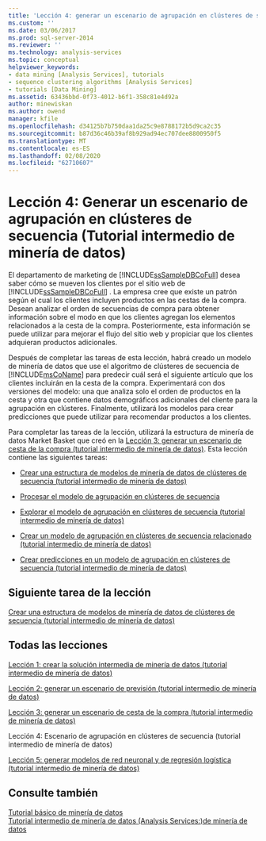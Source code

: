 ```yaml
---
title: 'Lección 4: generar un escenario de agrupación en clústeres de secuencia (tutorial intermedio de minería de datos) | Microsoft Docs'
ms.custom: ''
ms.date: 03/06/2017
ms.prod: sql-server-2014
ms.reviewer: ''
ms.technology: analysis-services
ms.topic: conceptual
helpviewer_keywords:
- data mining [Analysis Services], tutorials
- sequence clustering algorithms [Analysis Services]
- tutorials [Data Mining]
ms.assetid: 63436bbd-0f73-4012-b6f1-358c81e4d92a
author: minewiskan
ms.author: owend
manager: kfile
ms.openlocfilehash: d34125b7b750daa1da25c9e8788172b5d9ca2c35
ms.sourcegitcommit: b87d36c46b39af8b929ad94ec707dee8800950f5
ms.translationtype: MT
ms.contentlocale: es-ES
ms.lasthandoff: 02/08/2020
ms.locfileid: "62710607"
---
```

# <a name="lesson-4-building-a-sequence-clustering-scenario-intermediate-data-mining-tutorial"></a>Lección 4: Generar un escenario de agrupación en clústeres de secuencia (Tutorial intermedio de minería de datos)
  El departamento de marketing de [!INCLUDE[ssSampleDBCoFull](../includes/sssampledbcofull-md.md)] desea saber cómo se mueven los clientes por el sitio web de [!INCLUDE[ssSampleDBCoFull](../includes/sssampledbcofull-md.md)] . La empresa cree que existe un patrón según el cual los clientes incluyen productos en las cestas de la compra. Desean analizar el orden de secuencias de compra para obtener información sobre el modo en que los clientes agregan los elementos relacionados a la cesta de la compra. Posteriormente, esta información se puede utilizar para mejorar el flujo del sitio web y propiciar que los clientes adquieran productos adicionales.  
  
 Después de completar las tareas de esta lección, habrá creado un modelo de minería de datos que use el algoritmo de clústeres de secuencia de [!INCLUDE[msCoName](../includes/msconame-md.md)] para predecir cuál será el siguiente artículo que los clientes incluirán en la cesta de la compra. Experimentará con dos versiones del modelo: una que analiza solo el orden de productos en la cesta y otra que contiene datos demográficos adicionales del cliente para la agrupación en clústeres. Finalmente, utilizará los modelos para crear predicciones que puede utilizar para recomendar productos a los clientes.  
  
 Para completar las tareas de la lección, utilizará la estructura de minería de datos Market Basket que creó en la [Lección 3: generar un escenario de cesta de la compra &#40;tutorial intermedio de minería de datos&#41;](../../2014/tutorials/lesson-3-building-a-market-basket-scenario-intermediate-data-mining-tutorial.md). Esta lección contiene las siguientes tareas:  
  
-   [Crear una estructura de modelos de minería de datos de clústeres de secuencia &#40;tutorial intermedio de minería de datos&#41;](../../2014/tutorials/create-sequence-clustering-mining-model-intermediate-data-mining.md)  
  
-   [Procesar el modelo de agrupación en clústeres de secuencia](../../2014/tutorials/processing-the-sequence-clustering-model.md)  
  
-   [Explorar el modelo de agrupación en clústeres de secuencia &#40;tutorial intermedio de minería de datos&#41;](../../2014/tutorials/exploring-the-sequence-clustering-model-intermediate-data-mining-tutorial.md)  
  
-   [Crear un modelo de agrupación en clústeres de secuencia relacionado &#40;tutorial intermedio de minería de datos&#41;](../../2014/tutorials/creating-a-related-sequence-clustering-model-intermediate-data-mining-tutorial.md)  
  
-   [Crear predicciones en un modelo de agrupación en clústeres de secuencia &#40;tutorial intermedio de minería de datos&#41;](../../2014/tutorials/create-predictions-on-model-intermediate-data-mining-tutorial.md)  
  
## <a name="next-task-in-lesson"></a>Siguiente tarea de la lección  
 [Crear una estructura de modelos de minería de datos de clústeres de secuencia &#40;tutorial intermedio de minería de datos&#41;](../../2014/tutorials/create-sequence-clustering-mining-model-intermediate-data-mining.md)  
  
## <a name="all-lessons"></a>Todas las lecciones  
 [Lección 1: crear la solución intermedia de minería de datos &#40;tutorial intermedio de minería de datos&#41;](../../2014/tutorials/lesson-1-create-solution-intermediate-data-mining-tutorial.md)  
  
 [Lección 2: generar un escenario de previsión &#40;tutorial intermedio de minería de datos&#41;](../../2014/tutorials/lesson-2-building-a-forecasting-scenario-intermediate-data-mining-tutorial.md)  
  
 [Lección 3: generar un escenario de cesta de la compra &#40;tutorial intermedio de minería de datos&#41;](../../2014/tutorials/lesson-3-building-a-market-basket-scenario-intermediate-data-mining-tutorial.md)  
  
 Lección 4: Escenario de agrupación en clústeres de secuencia (tutorial intermedio de minería de datos)  
  
 [Lección 5: generar modelos de red neuronal y de regresión logística &#40;tutorial intermedio de minería de datos&#41;](../../2014/tutorials/lesson-5-build-models-intermediate-data-mining-tutorial.md)  
  
## <a name="see-also"></a>Consulte también  
 [Tutorial básico de minería de datos](../../2014/tutorials/basic-data-mining-tutorial.md)   
 [Tutorial intermedio de minería de datos &#40;Analysis Services:&#41;de minería de datos](../../2014/tutorials/intermediate-data-mining-tutorial-analysis-services-data-mining.md)  
  
  
